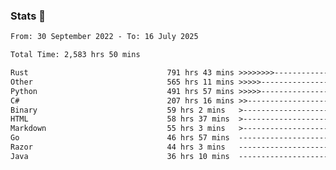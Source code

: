 ### Stats 👋
<!--START_SECTION:waka-->

```txt
From: 30 September 2022 - To: 16 July 2025

Total Time: 2,583 hrs 50 mins

Rust                               791 hrs 43 mins >>>>>>>>-----------------   30.64 %
Other                              565 hrs 11 mins >>>>>--------------------   21.87 %
Python                             491 hrs 57 mins >>>>>--------------------   19.04 %
C#                                 207 hrs 16 mins >>-----------------------   08.02 %
Binary                             59 hrs 2 mins   >------------------------   02.28 %
HTML                               58 hrs 37 mins  >------------------------   02.27 %
Markdown                           55 hrs 3 mins   >------------------------   02.13 %
Go                                 46 hrs 57 mins  -------------------------   01.82 %
Razor                              44 hrs 3 mins   -------------------------   01.71 %
Java                               36 hrs 10 mins  -------------------------   01.40 %
```

<!--END_SECTION:waka-->

<!--
**buhaytza2005/buhaytza2005** is a ✨ _special_ ✨ repository because its `README.md` (this file) appears on your GitHub profile.

Here are some ideas to get you started:

- 🔭 I’m currently working on ...
- 🌱 I’m currently learning ...
- 👯 I’m looking to collaborate on ...
- 🤔 I’m looking for help with ...
- 💬 Ask me about ...
- 📫 How to reach me: ...
- 😄 Pronouns: ...
- ⚡ Fun fact: ...
-->


